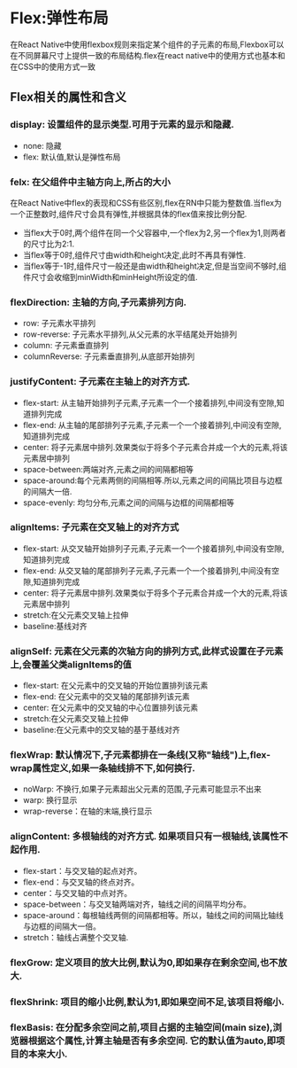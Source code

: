 # Flex:弹性布局

在React Native中使用flexbox规则来指定某个组件的子元素的布局,Flexbox可以在不同屏幕尺寸上提供一致的布局结构.flex在react native中的使用方式也基本和在CSS中的使用方式一致

## Flex相关的属性和含义

### display: 设置组件的显示类型.可用于元素的显示和隐藏.
* none: 隐藏
* flex: 默认值,默认是弹性布局

### felx: 在父组件中主轴方向上,所占的大小

在React Native中flex的表现和CSS有些区别,flex在RN中只能为整数值.当flex为一个正整数时,组件尺寸会具有弹性,并根据具体的flex值来按比例分配.

* 当flex大于0时,两个组件在同一个父容器中,一个flex为2,另一个flex为1,则两者的尺寸比为2:1.
* 当flex等于0时,组件尺寸由width和height决定,此时不再具有弹性.
* 当flex等于-1时,组件尺寸一般还是由width和height决定,但是当空间不够时,组件尺寸会收缩到minWidth和minHeight所设定的值.

### flexDirection: 主轴的方向,子元素排列方向.

* row: 子元素水平排列
* row-reverse: 子元素水平排列,从父元素的水平结尾处开始排列
* column: 子元素垂直排列
* columnReverse: 子元素垂直排列,从底部开始排列

### justifyContent: 子元素在主轴上的对齐方式.

* flex-start: 从主轴开始排列子元素,子元素一个一个接着排列,中间没有空隙,知道排列完成
* flex-end: 从主轴的尾部排列子元素,子元素一个一个接着排列,中间没有空隙,知道排列完成
* center: 将子元素居中排列.效果类似于将多个子元素合并成一个大的元素,将该元素居中排列
* space-between:两端对齐,元素之间的间隔都相等
* space-around:每个元素两侧的间隔相等.所以,元素之间的间隔比项目与边框的间隔大一倍.
* space-evenly: 均匀分布,元素之间的间隔与边框的间隔都相等

### alignItems: 子元素在交叉轴上的对齐方式

* flex-start: 从交叉轴开始排列子元素,子元素一个一个接着排列,中间没有空隙,知道排列完成
* flex-end: 从交叉轴的尾部排列子元素,子元素一个一个接着排列,中间没有空隙,知道排列完成
* center: 将子元素居中排列.效果类似于将多个子元素合并成一个大的元素,将该元素居中排列
* stretch:在父元素交叉轴上拉伸
* baseline:基线对齐

### alignSelf: 元素在父元素的次轴方向的排列方式,此样式设置在子元素上,会覆盖父类alignItems的值

* flex-start: 在父元素中的交叉轴的开始位置排列该元素
* flex-end: 在父元素中的交叉轴的尾部排列该元素
* center: 在父元素中的交叉轴的中心位置排列该元素
* stretch:在父元素交叉轴上拉伸
* baseline:在父元素中的交叉轴的基于基线对齐

### flexWrap: 默认情况下,子元素都排在一条线(又称"轴线")上,flex-wrap属性定义,如果一条轴线排不下,如何换行.

* noWarp: 不换行,如果子元素超出父元素的范围,子元素可能显示不出来
* warp: 换行显示
* wrap-reverse：在轴的末端,换行显示

### alignContent: 多根轴线的对齐方式. 如果项目只有一根轴线,该属性不起作用.
* flex-start：与交叉轴的起点对齐。
* flex-end：与交叉轴的终点对齐。
* center：与交叉轴的中点对齐。
* space-between：与交叉轴两端对齐，轴线之间的间隔平均分布。
* space-around：每根轴线两侧的间隔都相等。所以，轴线之间的间隔比轴线与边框的间隔大一倍。
* stretch：轴线占满整个交叉轴.

### flexGrow: 定义项目的放大比例,默认为0,即如果存在剩余空间,也不放大.

### flexShrink: 项目的缩小比例,默认为1,即如果空间不足,该项目将缩小.

### flexBasis: 在分配多余空间之前,项目占据的主轴空间(main size),浏览器根据这个属性,计算主轴是否有多余空间. 它的默认值为auto,即项目的本来大小.
